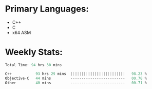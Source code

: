 # Primary Languages:
- C++
- C
- x64 ASM

# Weekly Stats:
<!--START_SECTION:waka-->

```C++
Total Time: 94 hrs 30 mins

C++           93 hrs 29 mins  |||||||||||||||||||||||||   98.23 %
Objective-C   44 mins         -------------------------   00.78 %
Other         40 mins         -------------------------   00.71 %
```

<!--END_SECTION:waka-->


